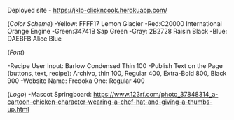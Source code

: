 Deployed site - https://jklp-clickncook.herokuapp.com/

(_Color Scheme_)
-Yellow: FFFF17 Lemon Glacier
-Red:C20000 International Orange Engine
-Green:34741B Sap Green
-Gray: 2B2728 Raisin Black
-Blue: DAEBFB Alice Blue

(_Font_)

-Recipe User Input: Barlow Condensed Thin 100
-Publish Text on the Page (buttons, text, recipe): Archivo, thin 100, Regular 400, Extra-Bold 800, Black 900
-Website Name: Fredoka One: Regular 400

(_Logo_)
-Mascot Springboard: https://www.123rf.com/photo_37848314_a-cartoon-chicken-character-wearing-a-chef-hat-and-giving-a-thumbs-up.html
